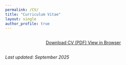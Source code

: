 ```yaml
---
permalink: /CV/
title: "Curriculum Vitae"
layout: single
author_profile: true
---
```


<div style="text-align: center; margin: 30px 0;">
  <a href="/assets/documents/Mark_Bernhofen_CV_September_2025.pdf" class="btn btn--primary btn--large" download>
    <i class="fas fa-download"></i> Download CV (PDF)
  </a>
  <a href="/assets/documents/Mark_Bernhofen_CV_September_2025.pdf" class="btn btn--info btn--large" target="_blank">
    <i class="fas fa-file-pdf"></i> View in Browser
  </a>
</div>

*Last updated: September 2025*